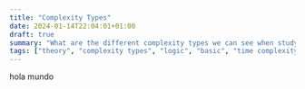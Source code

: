 ```yaml
---
title: "Complexity Types"
date: 2024-01-14T22:04:01+01:00
draft: true
summary: "What are the different complexity types we can see when studying an algorith?"
tags: ["theory", "complexity types", "logic", "basic", "time complexity", "algorithm"]
---
```


hola mundo